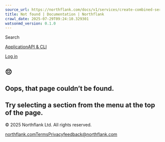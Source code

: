 ```yaml
---
source_url: https://northflank.com/docs/v1/services/create-combined-service
title: Not found | Documentation | Northflank
crawl_date: 2025-07-29T09:24:10.329301
watsonmd_version: 0.1.0
---
```


[](/docs)

Search

[Application](/docs/v1/application/overview)[API & CLI](/docs/v1/api/introduction)

[Log in](https://app.northflank.com/login)

## 😔

## Oops, that page couldn’t be found.

## Try selecting a section from the menu at the top of the page.

© 2025 Northflank Ltd. All rights reserved.

[northflank.com](https://northflank.com)[Terms](https://northflank.com/legal/terms)[Privacy](https://northflank.com/legal/privacy)[feedback@northflank.com](mailto:feedback@northflank.com)